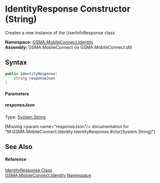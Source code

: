 IdentityResponse Constructor (String)
=====================================
Creates a new instance of the UserInfoResponse class

**Namespace:** [GSMA.MobileConnect.Identity][1]  
**Assembly:** GSMA.MobileConnect (in GSMA.MobileConnect.dll)

Syntax
------

```csharp
public IdentityResponse(
	string responseJson
)
```

#### Parameters

##### *responseJson*
Type: [System.String][2]  

[Missing &lt;param name="responseJson"/> documentation for "M:GSMA.MobileConnect.Identity.IdentityResponse.#ctor(System.String)"]



See Also
--------

#### Reference
[IdentityResponse Class][3]  
[GSMA.MobileConnect.Identity Namespace][1]  

[1]: ../README.md
[2]: http://msdn.microsoft.com/en-us/library/s1wwdcbf
[3]: README.md
[4]: ../../_icons/Help.png